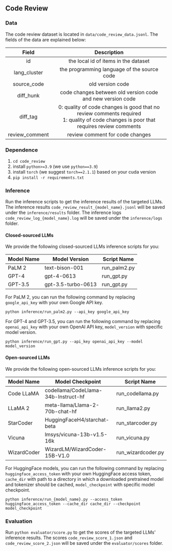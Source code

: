 ## Code Review

### Data

The code review dataset is located in `data/code_review_data.jsonl`. The fields of the data are explained below:


|     Field     |                                                                Description                                                                |
| :------------: | :---------------------------------------------------------------------------------------------------------------------------------------: |
|       id       |                                                   the local id of items in the dataset                                                   |
|  lang_cluster  |                                                the programming language of the source code                                                |
|  source_code  |                                                             old version code                                                             |
|   diff_hunk   |                                       code changes between old version code and new version code                                       |
|    diff_tag    | 0: quality of code changes is good that no review comments required<br>1: quality of code changes is poor that requires review comments |
| review_comment |                                                     review comment for code changes                                                     |

### Dependence

1. `cd code_review`
2. install `python>=3.9` (we use `python==3.9`)
3. install `torch` (we suggest `torch==2.1.1`) based on your cuda version
4. `pip install -r requirements.txt`

### Inference

Run the inference scripts to get the inference results of the targeted LLMs. The inference results `code_review_result_{model_name}.jsonl` will be saved under the `inference/results` folder. The inference logs `code_review_log_{model_name}.log` will be saved under the `inference/logs` folder.

#### Closed-sourced LLMs

We provide the following closed-sourced LLMs inference scripts for you:


| Model Name | Model Version      | Script Name  |
| ---------- | ------------------ | ------------ |
| PaLM 2     | text-bison-001     | run_palm2.py |
| GPT-4      | gpt-4-0613         | run_gpt.py   |
| GPT-3.5    | gpt-3.5-turbo-0613 | run_gpt.py   |

For PaLM 2, you can run the following command by replacing `google_api_key` with your own Google API key. 

`python inference/run_palm2.py --api_key google_api_key`

For GPT-4 and GPT-3.5, you can run the following command by replacing `openai_api_key` with your own OpenAI API key, `model_version` with specific model version.

`python inference/run_gpt.py --api_key openai_api_key --model model_version`

#### Open-sourced LLMs

We provide the following open-sourced LLMs inference scripts for you:


| Model Name  | Model Checkpoint                    | Script Name        |
| ----------- | ----------------------------------- | ------------------ |
| Code LLaMA  | codellama/CodeLlama-34b-Instruct-hf | run_codellama.py   |
| LLaMA 2     | meta-llama/Llama-2-70b-chat-hf      | run_llama2.py      |
| StarCoder   | HuggingFaceH4/starchat-beta         | run_starcoder.py   |
| Vicuna      | lmsys/vicuna-13b-v1.5-16k           | run_vicuna.py      |
| WizardCoder | WizardLM/WizardCoder-15B-V1.0       | run_wizardcoder.py |

For HuggingFace models, you can run the following command by replacing `huggingface_access_token` with your own HuggingFace access token, `cache_dir` with path to a directory in which a downloaded pretrained model and tokenizer should be cached, `model_checkpoint` with specific model checkpoint.

`python inference/run_{model_name}.py --access_token huggingface_access_token --cache_dir cache_dir --checkpoint model_checkpoint`

### Evaluation

Run `python evaluator/score.py` to get the scores of the targeted LLMs' inference results. The scores `code_review_score_1.json` and `code_review_score_2.json` will be saved under the `evaluator/scores` folder.
